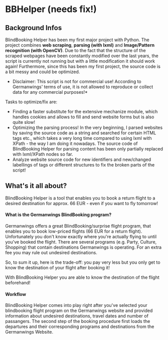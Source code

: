 # BBHelper (needs fix!)

## Background Infos
BlindBooking Helper has been my first major project with Python. The project combines **web scraping**, **parsing (with lxml)** and **Image/Pattern recognition (with OpenCV)**. Due to the fact that the structure of the scraped webpages have been constantly modified over the last years, the script is currently not running but with a little modification it should work again!
Furthermore, since this has been my first project, the source code is a bit messy and could be optimized.

* Disclaimer: This script is not for commercial use! According to Germanwings' terms of use, it is not allowed to reproduce or collect data for any commercial purposes!*

Tasks to optimize/fix are:
* Finding a faster substitute for the extensive mechanize module, which handles cookies and allows to fill and send website forms but is also quite slow! 
* Optimizing the parsing process! In the very beginning, I parsed websites by saving the source code as a string and searched for certain HTML tags etc., which takes a very long time compared to using lxml with XPath - the way I am doing it nowadays. The source code of BlindBooking Helper for parsing content has been only partially replaced with lxml/XPath nodes so far.
* Analyze website source code for new identifiers and new/changed labellings of tags or different structures to fix the broken parts of the script!

## What's it all about?
BlindBooking Helper is a tool that enables you to book a return flight to a desired destination for approx. 66 EUR - even if you want to fly tomorrow!

#### What is the Germanwings BlindBooking program?
Germanwings offers a great BlindBooking/surprise flight program, that enables you to book low-priced flights (66 EUR for a return flight). Unfortunately you don't know exactly where you're actually flying to until you've booked the flight. There are several programs (e.g. Party, Culture, Shopping) that contain destinations Germanwings is operating. For an extra fee you may rule out undesired destinations. 

So, to sum it up, here is the trade-off: you pay very less but you only get to know the destination of your flight after booking it!

With BlindBooking Helper you are able to know the destination of the flight beforehand! 



#### Workflow
BlindBooking Helper comes into play right after you've selected your blindbooking flight program on the Germanwings website and provided information about undesired destinations, travel dates and number of passangers. The second step of the booking procedure first loads the departures and their corresponding programs and destinations from the Germanwings Website.
